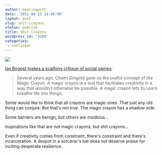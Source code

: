 ```yaml
---
author: dealingwith
date: '2011-04-15 14:40:00'
layout: post
slug: shit-crayons
status: publish
title: Shit Crayons
wordpress_id: '3269'
categories:
 - nonlinear
---
```


[![][1]][1]


[Ian Bogost makes a scathing critique of social games][2]:

> Several years ago, Chaim Gingold gave us the useful concept of the Magic
Crayon. A magic crayon is a tool that facilitates creativity in a way that
wouldn't otherwise be possible. A magic crayon lets its users breathe life
into things.


Some would like to think that all crayons are magic ones. That just any old
thing can conjure. But that's not true. The magic crayon has a shadow side.


Some barriers are benign, but others are insidious...


Inspirations like that are not magic crayons, but shit crayons...


Even if creativity comes from constraint, there's constraint and there's
incarceration. A despot in a sorcerer's hat does not deserve praise for
inciting desperate resilience.

   [1]: http://bogost.com/images/content/writing/cowrant22.jpg
   [2]: http://www.bogost.com/writing/shit_crayons.shtml
   
